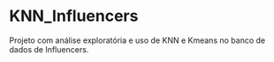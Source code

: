 # KNN_Influencers
Projeto com análise exploratória e uso de KNN e Kmeans no banco de dados de Influencers.
